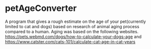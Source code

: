 # petAgeConverter
A program that gives a rough estimate on the age of your pet(currently limited to cat and dogs) based on research of animal aging process compared to a human. Aging was based on the following websites. https://pets.webmd.com/dogs/how-to-calculate-your-dogs-age and https://www.catster.com/cats-101/calculate-cat-age-in-cat-years 
